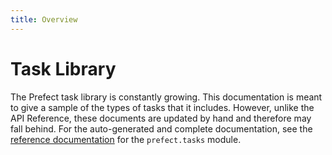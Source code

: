 ```yaml
---
title: Overview
---
```


# Task Library

The Prefect task library is constantly growing. This documentation is meant to give a sample of the types of tasks that it includes. However, unlike the API Reference, these documents are updated by hand and therefore may fall behind. For the auto-generated and complete documentation, see the [reference documentation](/api/latest) for the `prefect.tasks` module.
